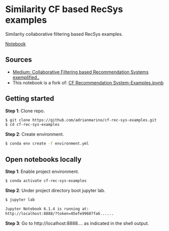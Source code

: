 # Similarity CF based RecSys examples

Similarity collaborative filtering based RecSys examples.

[Notebook](https://github.com/adrianmarino/cf-rec-sys-examples/blob/master/cf_rec_sys_examples.ipynb)

## Sources

* [Medium: Collaborative Filtering based Recommendation Systems exemplified..](https://towardsdatascience.com/collaborative-filtering-based-recommendation-systems-exemplified-ecbffe1c20b1)
* This notebook is a fork of: [CF Recommendation System-Examples.ipynb](https://github.com/csaluja/JupyterNotebooks-Medium/blob/master/CF%20Recommendation%20System-Examples.ipynb)


## Getting started

**Step 1**: Clone repo.

```bash
$ git clone https://github.com/adrianmarino/cf-rec-sys-examples.git
$ cd cf-rec-sys-examples
```

**Step 2**: Create environment.

```bash
$ conda env create -f environment.yml
```

## Open notebooks locally

**Step 1**: Enable project environment.

```bash
$ conda activate cf-rec-sys-examples
```

**Step 2**: Under project directory boot jupyter lab.

```bash
$ jupyter lab

Jupyter Notebook 6.1.4 is running at:
http://localhost:8888/?token=45efe99607fa6......
```

**Step 3**: Go to http://localhost:8888.... as indicated in the shell output.
